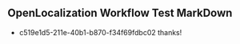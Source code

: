 ## OpenLocalization Workflow Test MarkDown
* c519e1d5-211e-40b1-b870-f34f69fdbc02 thanks!

<!--HONumber=Sep16_HO1-->


